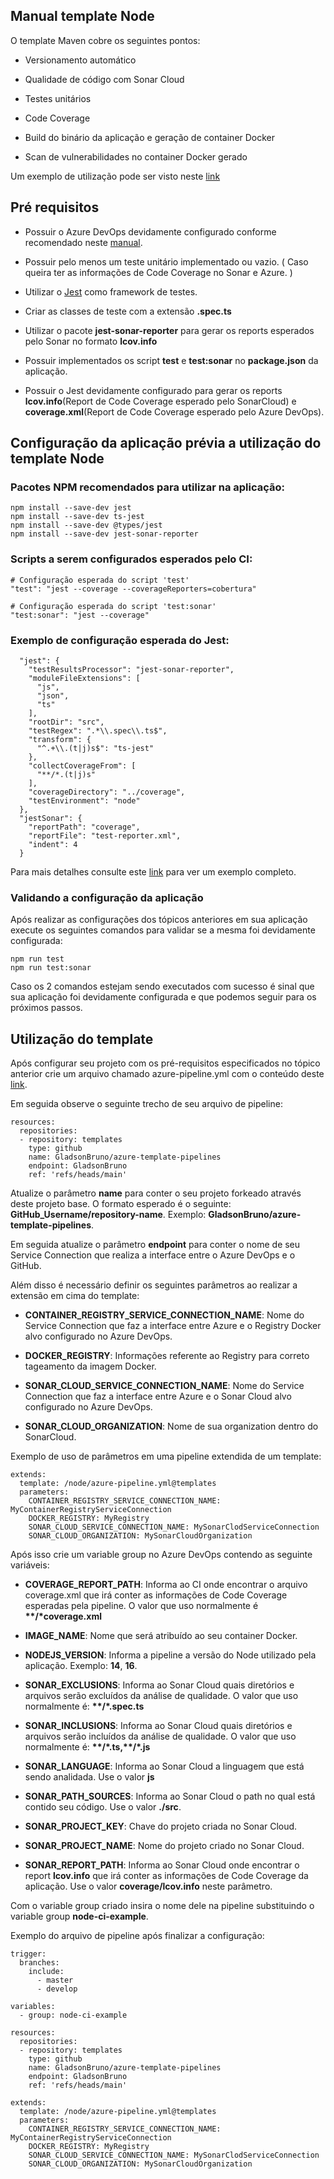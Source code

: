 ## Manual template Node
O template Maven cobre os seguintes pontos:

* Versionamento automático

* Qualidade de código com Sonar Cloud

* Testes unitários

* Code Coverage

* Build do binário da aplicação e geração de container Docker

* Scan de vulnerabilidades no container Docker gerado

Um exemplo de utilização pode ser visto neste [link](https://github.com/GladsonBruno/Node-AzureDevOps-CI-Example)

## Pré requisitos
* Possuir o Azure DevOps devidamente configurado conforme recomendado neste [manual](../README.md).

* Possuir pelo menos um teste unitário implementado ou vazio. ( Caso queira ter as informações de Code Coverage no Sonar e Azure. )

* Utilizar o [Jest](https://jestjs.io/pt-BR/) como framework de testes.

* Criar as classes de teste com a extensão **.spec.ts**

* Utilizar o pacote **jest-sonar-reporter** para gerar os reports esperados pelo Sonar no formato **lcov.info**

* Possuir implementados os script **test** e **test:sonar** no **package.json** da aplicação.

* Possuir o Jest devidamente configurado para gerar os reports **lcov.info**(Report de Code Coverage esperado pelo SonarCloud) e **coverage.xml**(Report de Code Coverage esperado pelo Azure DevOps).

## Configuração da aplicação prévia a utilização do template Node
### Pacotes NPM recomendados para utilizar na aplicação:
```
npm install --save-dev jest
npm install --save-dev ts-jest
npm install --save-dev @types/jest
npm install --save-dev jest-sonar-reporter
```

### Scripts a serem configurados esperados pelo CI:
```
# Configuração esperada do script 'test'
"test": "jest --coverage --coverageReporters=cobertura"

# Configuração esperada do script 'test:sonar'
"test:sonar": "jest --coverage"
```

### Exemplo de configuração esperada do Jest:
```
  "jest": {
    "testResultsProcessor": "jest-sonar-reporter",
    "moduleFileExtensions": [
      "js",
      "json",
      "ts"
    ],
    "rootDir": "src",
    "testRegex": ".*\\.spec\\.ts$",
    "transform": {
      "^.+\\.(t|j)s$": "ts-jest"
    },
    "collectCoverageFrom": [
      "**/*.(t|j)s"
    ],
    "coverageDirectory": "../coverage",
    "testEnvironment": "node"
  },
  "jestSonar": {
    "reportPath": "coverage",
    "reportFile": "test-reporter.xml",
    "indent": 4
  }
```
Para mais detalhes consulte este [link](https://github.com/GladsonBruno/Node-AzureDevOps-CI-Example/blob/master/package.json) para ver um exemplo completo.

### Validando a configuração da aplicação
Após realizar as configurações dos tópicos anteriores em sua aplicação execute os seguintes comandos para validar se a mesma foi devidamente configurada:
```
npm run test
npm run test:sonar
```

Caso os 2 comandos estejam sendo executados com sucesso é sinal que sua aplicação foi devidamente configurada e que podemos seguir para os próximos passos.

## Utilização do template

Após configurar seu projeto com os pré-requisitos especificados no tópico anterior crie um arquivo chamado azure-pipeline.yml com o conteúdo deste [link](https://github.com/GladsonBruno/Node-AzureDevOps-CI-Example).

Em seguida observe o seguinte trecho de seu arquivo de pipeline:
```
resources:
  repositories:
  - repository: templates
    type: github
    name: GladsonBruno/azure-template-pipelines
    endpoint: GladsonBruno
    ref: 'refs/heads/main'
```


Atualize o parâmetro **name** para conter o seu projeto forkeado através deste projeto base. O formato esperado é o seguinte: **GitHub_Username/repository-name**. Exemplo: **GladsonBruno/azure-template-pipelines**.

Em seguida atualize o parâmetro **endpoint** para conter o nome de seu Service Connection que realiza a interface entre o Azure DevOps e o GitHub.


Além disso é necessário definir os seguintes parâmetros ao realizar a extensão em cima do template:
* **CONTAINER_REGISTRY_SERVICE_CONNECTION_NAME**: Nome do Service Connection que faz a interface entre Azure e o Registry Docker alvo configurado no Azure DevOps.

* **DOCKER_REGISTRY**: Informações referente ao Registry para correto tageamento da imagem Docker.

* **SONAR_CLOUD_SERVICE_CONNECTION_NAME**: Nome do Service Connection que faz a interface entre Azure e o Sonar Cloud alvo configurado no Azure DevOps.

* **SONAR_CLOUD_ORGANIZATION**: Nome de sua organization dentro do SonarCloud.

Exemplo de uso de parâmetros em uma pipeline extendida de um template:
```
extends:
  template: /node/azure-pipeline.yml@templates
  parameters:
    CONTAINER_REGISTRY_SERVICE_CONNECTION_NAME: MyContainerRegistryServiceConnection
    DOCKER_REGISTRY: MyRegistry
    SONAR_CLOUD_SERVICE_CONNECTION_NAME: MySonarClodServiceConnection
    SONAR_CLOUD_ORGANIZATION: MySonarCloudOrganization
```


Após isso crie um variable group no Azure DevOps contendo as seguinte variáveis:

* **COVERAGE_REPORT_PATH**: Informa ao CI onde encontrar o arquivo coverage.xml que irá conter as informações de Code Coverage esperadas pela pipeline. O valor que uso normalmente é **\*\*/\*coverage.xml**

* **IMAGE_NAME**: Nome que será atribuído ao seu container Docker.

* **NODEJS_VERSION**: Informa a pipeline a versão do Node utilizado pela aplicação. Exemplo: **14**, **16**.

* **SONAR_EXCLUSIONS**: Informa ao Sonar Cloud quais diretórios e arquivos serão excluídos da análise de qualidade. O valor que uso normalmente é: **\*\*/\*.spec.ts**

* **SONAR_INCLUSIONS**: Informa ao Sonar Cloud quais diretórios e arquivos serão incluídos da análise de qualidade. O valor que uso normalmente é: **\*\*/*.ts,\*\*/\*.js**

* **SONAR_LANGUAGE**: Informa ao Sonar Cloud a linguagem que está sendo analidada. Use o valor **js**

* **SONAR_PATH_SOURCES**: Informa ao Sonar Cloud o path no qual está contido seu código. Use o valor **./src**.

* **SONAR_PROJECT_KEY**: Chave do projeto criada no Sonar Cloud.

* **SONAR_PROJECT_NAME**: Nome do projeto criado no Sonar Cloud.

* **SONAR_REPORT_PATH**: Informa ao Sonar Cloud onde encontrar o report **lcov.info** que irá conter as informações de Code Coverage da aplicação. Use o valor **coverage/lcov.info** neste parâmetro.

Com o variable group criado insira o nome dele na pipeline substituindo o variable group **node-ci-example**.

Exemplo do arquivo de pipeline após finalizar a configuração:
```
trigger:
  branches:
    include:
      - master
      - develop

variables:
  - group: node-ci-example

resources:
  repositories:
  - repository: templates
    type: github
    name: GladsonBruno/azure-template-pipelines
    endpoint: GladsonBruno
    ref: 'refs/heads/main'

extends:
  template: /node/azure-pipeline.yml@templates
  parameters:
    CONTAINER_REGISTRY_SERVICE_CONNECTION_NAME: MyContainerRegistryServiceConnection
    DOCKER_REGISTRY: MyRegistry
    SONAR_CLOUD_SERVICE_CONNECTION_NAME: MySonarClodServiceConnection
    SONAR_CLOUD_ORGANIZATION: MySonarCloudOrganization
```